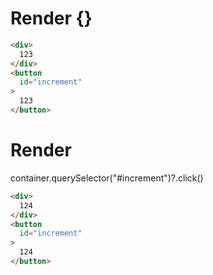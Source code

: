 # Render {}
```html
<div>
  123
</div>
<button
  id="increment"
>
  123
</button>
```


# Render 
container.querySelector("#increment")?.click()

```html
<div>
  124
</div>
<button
  id="increment"
>
  124
</button>
```